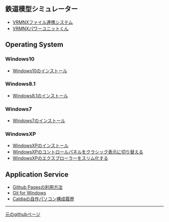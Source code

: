 ## 鉄道模型シミュレーター
- [VRMNXファイル連携システム](https://github.com/CaldiaNX/vrmnxfls)
- [VRMNXパワーユニットくん](https://github.com/CaldiaNX/vrmnx-powerunit)

## Operating System

### Windows10
- [Windows10のインストール](os/windows10/install.md)

### Windows8.1
- [Windows8.1のインストール](os/windows81/install.md)

### Windows7
- [Windows7のインストール](os/windows7/install.md)

### WindowsXP
- [WindowsXPのインストール](os/windowsxp/install.md)
- [WindowsXPのコントロールパネルをクラシック表示に切り替える](winxp/controlpanel-classic.md)
- [WindowsXPのエクスプローラーをスリム化する](winxp/explorer-slim.md)

<!--  
- [Windowsコンポーネントの追加と削除](winxp/default-disabled.md)
- [リモートアシスタンスの無効化](winxp/remote-assistant-disabled.md)
- [リモートデスクトップの有効化](winxp/remote-desktop-disabled.md)
- [システムの復元を無効化](winxp/system-backup-disabled.md)
- [エラー報告を無効にする](winxp/error-report-disabled.md)
- [デバッグの書き込みなし](winxp/debug-disabled.md)
- [仮想メモリをシステム管理サイズ](winxp/virtual-memory-system-size.md)  
-->

## Application Service
- [Github Pagesの利用方法](app/githubpages/install.md)
- [Git for Windows](app/git-for-windows/install.md)
- [Caldiaの自作パソコン構成履歴](https://github.com/CaldiaNX/caldia-homebuilt-computer)

----

[元のgithubページ](https://github.com/CaldiaNX/caldianx.github.io)
